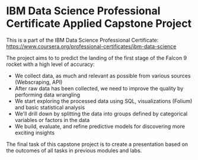 # IBM Data Science Professional Certificate Applied Capstone Project

This is a part of the IBM Data Science Professional Certificate: https://www.coursera.org/professional-certificates/ibm-data-science

The project aims to to predict the landing of the first stage of the Falcon 9 rocket with a high level of accuracy:
  - We collect data, as much and relevant as possible from various sources (Webscraping, API)
  - After raw data has been collected, we need to improve the quality by performing data wrangling
  - We start exploring the processed data using SQL, visualizations (Folium) and basic statistical analysis
  - We'll drill down by splitting the data into groups defined by categorical variables or factors in the data
  - We build, evaluate, and refine predictive models for discovering more exciting insights

The final task of this capstone project is to create a presentation based on the outcomes of all tasks in previous modules and labs. 


